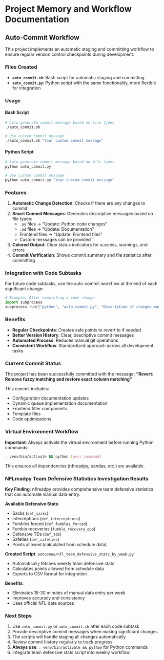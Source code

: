 # Project Memory and Workflow Documentation

## Auto-Commit Workflow

This project implements an automatic staging and committing workflow to ensure regular version control checkpoints during development.

### Files Created

- **`auto_commit.sh`**: Bash script for automatic staging and committing
- **`auto_commit.py`**: Python script with the same functionality, more flexible for integration

### Usage

#### Bash Script
```bash
# Auto-generate commit message based on file types
./auto_commit.sh

# Use custom commit message
./auto_commit.sh "Your custom commit message"
```

#### Python Script
```bash
# Auto-generate commit message based on file types
python auto_commit.py

# Use custom commit message
python auto_commit.py "Your custom commit message"
```

### Features

1. **Automatic Change Detection**: Checks if there are any changes to commit
2. **Smart Commit Messages**: Generates descriptive messages based on file types:
   - `.py` files → "Update: Python code changes"
   - `.md` files → "Update: Documentation" 
   - Frontend files → "Update: Frontend files"
   - Custom messages can be provided
3. **Colored Output**: Clear status indicators for success, warnings, and errors
4. **Commit Verification**: Shows commit summary and file statistics after committing

### Integration with Code Subtasks

For future code subtasks, use the auto-commit workflow at the end of each significant change:

```python
# Example: After completing a code change
import subprocess
subprocess.run(["python", "auto_commit.py", "Description of changes made"])
```

### Benefits

- **Regular Checkpoints**: Creates safe points to revert to if needed
- **Better Version History**: Clear, descriptive commit messages
- **Automated Process**: Reduces manual git operations
- **Consistent Workflow**: Standardized approach across all development tasks

### Current Commit Status

The project has been successfully committed with the message:
**"Revert: Remove fuzzy matching and restore exact column matching"**

This commit includes:
- Configuration documentation updates
- Dynamic queue implementation documentation
- Frontend filter components
- Template files
- Code optimizations

### Virtual Environment Workflow

**Important**: Always activate the virtual environment before running Python commands:

```bash
. venv/bin/activate && python [your_command]
```

This ensures all dependencies (nflreadpy, pandas, etc.) are available.

### NFLreadpy Team Defensive Statistics Investigation Results

**Key Finding**: nflreadpy provides comprehensive team defensive statistics that can automate manual data entry.

**Available Defensive Stats**:
- Sacks (`def_sacks`)
- Interceptions (`def_interceptions`)
- Fumbles forced (`def_fumbles_forced`)
- Fumble recoveries (`fumble_recovery_opp`)
- Defensive TDs (`def_tds`)
- Safeties (`def_safeties`)
- Points allowed (calculated from schedule data)

**Created Script**: `outcomes/nfl_team_defensive_stats_by_week.py`
- Automatically fetches weekly team defensive stats
- Calculates points allowed from schedule data
- Exports to CSV format for integration

**Benefits**:
- Eliminates 15-30 minutes of manual data entry per week
- Improves accuracy and consistency
- Uses official NFL data sources

### Next Steps

1. Use `auto_commit.py` or `auto_commit.sh` after each code subtask
2. Provide descriptive commit messages when making significant changes
3. The scripts will handle staging all changes automatically
4. Review commit history regularly to track progress
5. **Always use**: `. venv/bin/activate && python` for Python commands
6. Integrate team defensive stats script into weekly workflow